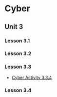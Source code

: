 # Cyber
## Unit 3
### Lesson 3.1  

### Lesson 3.2

### Lesson 3.3
- [Cyber Activity 3.3.4](https://github.com/BSSD-CS/cyber-activity-334) 

### Lesson 3.4